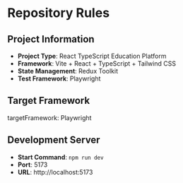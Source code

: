 # Repository Rules

## Project Information
- **Project Type**: React TypeScript Education Platform
- **Framework**: Vite + React + TypeScript + Tailwind CSS
- **State Management**: Redux Toolkit  
- **Test Framework**: Playwright

## Target Framework
targetFramework: Playwright

## Development Server
- **Start Command**: `npm run dev`
- **Port**: 5173
- **URL**: http://localhost:5173